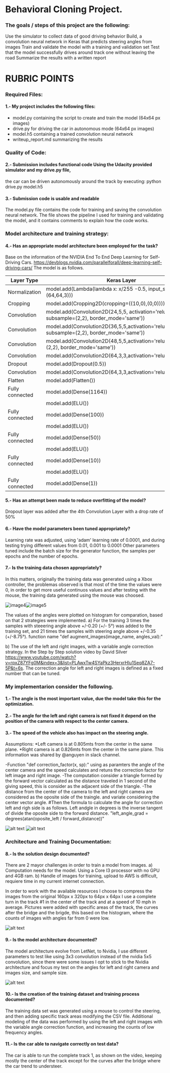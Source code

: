 # Behavioral Cloning Project.
### The goals / steps of this project are the following:

Use the simulator to collect data of good driving behavior
Build, a convolution neural network in Keras that predicts steering angles from images
Train and validate the model with a training and validation set
Test that the model successfully drives around track one without leaving the road
Summarize the results with a written report


[//]: # (Image References)

[image1]: ./images/3cams_1.jpg "Cameras"
[image2]: ./images/angulos_1.png "Angles"
[image3]: ./images/cams.png "Cameras view"
[image4]: ./images/hist_orig.jpg "Histogram Xbox controller"
[image5]: ./images/histograma_2.jpg "Histograma training data"
[image6]: ./images/nvidia1.png "Nvidia Architecture"

# RUBRIC POINTS
### Required Files:
#### 1.- My project includes the following files:
* model.py containing the script to create and train the model (64x64 px images)
* drive.py for driving the car in autonomous mode (64x64 px images)
* model.h5 containing a trained convolution neural network
* writeup_report.md summarizing the results

### Quality of Code:
#### 2.- Submission includes functional code Using the Udacity provided simulator and my drive.py file, 
the car can be driven autonomously around the track by executing:
python drive.py model.h5

#### 3.- Submission code is usable and readable
The model.py file contains the code for training and saving the convolution neural network. 
The file shows the pipeline I used for training and validating the model, and it contains comments 
to explain how the code works.

### Model architecture and training strategy:
#### 4.- Has an appropriate model architecture been employed for the task?
Base on the information of the NVIDIA End To End Deep Learning for Self-Driving Cars.
  https://devblogs.nvidia.com/parallelforall/deep-learning-self-driving-cars/
The model is as follows.

| Layer Type	      |     Keras Layer                                                                          |
| ----------------  | ---------------                                                                          |
| Normalization	    | model.add(Lambda(lambda x: x/255 -0.5, input_shape=(64,64,3)))                           |
| Cropping	        | model.add(Cropping2D(cropping=((10,0),(0,0))))                                           |
| Convolution	      | model.add(Convolution2D(24,5,5, activation='relu', subsample=(2,2), border_mode='same')) |
| Convolution	      | model.add(Convolution2D(36,5,5,activation='relu', subsample=(2,2), border_mode='same'))  |
| Convolution	      | model.add(Convolution2D(48,5,5,activation='relu',subsample=(2,2), border_mode='same'))   |
| Convolution	      | model.add(Convolution2D(64,3,3,activation='relu'))                                       |
| Dropout	          | model.add(Dropout(0.5))                                                                  |
| Convolution	      | model.add(Convolution2D(64,3,3,activation='relu'))                                       |
| Flatten	          | model.add(Flatten())                                                                     |
| Fully connected	  | model.add(Dense(1164))                                                                   |
|	                  | model.add(ELU())                                                                         |
| Fully connected	  | model.add(Dense(100))                                                                    |
|	                  | model.add(ELU())                                                                         |
| Fully connected	  | model.add(Dense(50))                                                                     |
|	                  | model.add(ELU())                                                                         |
| Fully connected	  | model.add(Dense(10))                                                                     |
|	                  | model.add(ELU())                                                                         |
| Fully connected	  | model.add(Dense(1))                                                                      |

#### 5.- Has an attempt been made to reduce overfitting of the model?
Dropout layer was added after the 4th Convolution Layer with a drop rate of 50%

#### 6.- Have the model parameters been tuned appropriately?
Learning rate was adjusted, using 'adam' learning rate of 0.0001, and during testing trying different values from 0.01, 0.001 to 0.0001 
Other parameters tuned include the batch size for the generator function, the samples per epochs and the number of epochs. 

#### 7.- Is the training data chosen appropriately?
In this matters, originally the training data was generated using a Xbox controller, the problemas observed is that most of the time the values were 0, in order to get more useful continuos values and after testing with the mouse, the training data generated using the mouse was choosed.

![image4]![image5]


The values of the angles were plotted on histogram for comparation, based on that 2 strategies were implemented.
a) For the training 3 times the samples with steeering angle above +/-0.20 (+/- 5°) was added to the training set, and 21 times the samples with steering angle above +/-0.35 (+/-8.75°).
function name "def augment_images(image_name, angles_val):"


b) The use of the left and right images, with a variable angle correction strategy.
In the Step by Step solution video by David Silver https://www.youtube.com/watch?v=rpxZ87YFg0M&index=3&list=PLAwxTw4SYaPkz3HerxrHlu1Seq8ZA7-5P&t=6s.
The correction angle for left and right images is defined as a fixed number that can be tuned.

### My implementarion consider the following.
#### 1.- The angle is the most important value, due the model take this for the optimization.
#### 2.- The angle for the left and right camera is not fixed it depend on the position of the camera with respect to the center camera.
#### 3.- The speed of the vehicle also has impact on the steering angle.
Assumptions:
*Left camera is at 0.805mts from the center in the same plane.
*Right camera is at 0.826mts from the center in the same plane.
This information was shared by @anguyen in slack channel.

-Function "def correction_factor(x, sp):"  using as paramters the angle of the center camera and the speed calculates and retuns  the correction factor for left image and right image.
-The computation consider a triangle formed by the forward vector calculated as the distance traveled in 1 second of the giving speed, this is consider as the adjacent side of the triangle.
-The distance from the center of the camera to the left and right camera are considered as the oposite side of the traingle. and variate considering the center vector angle.
#Then the formula to calculate the angle for correction left and righ side is as follows.
Left andgle in degrees is the inverse tangent of divide the oposite side to the forward distance.
"left_angle_grad = degrees(atan(oposite_left / forward_distance))"

![alt text][image3]
![alt text][image2]


### Architecture and Training Documentation:
#### 8.- Is the solution design documented?
There are 2 mayor challenges in order to train a model from images.
a) Computation needs for the model. Using a Core I3 processor with no GPU and 4GB ram.
b) Handle of images for training, upload to AWS is difficult, requiere time in my current internet connection.

In order to work with the available resources I choose to compress the images from the original 160px x 320px to 64px x 64px
I use a complete turn in the track #1 in the center of the track and at a speed of 10 mph in average.
Pictures were added with specific areas of the track, the curves after the bridge and the brigde, this based on the histogram, where the counts of images with angles far from 0 were low.

![alt text][image1]

#### 9.- Is the model architecture documented?
The model architecture evolve from LetNet, to Nvidia, I use different parameters to test like using 3x3 convolution instead of the nvidia 5x5 convolution, since there were some issues I opt to stick to the Nvidia architecture and focus my test on the angles for left and right camera and images size, and sample size.  


![alt text][image6]

#### 10.- Is the creation of the training dataset and training process documented?
The training data set was generated using a mouse to control the steering, and then adding specific track areas modifying the CSV file.
Additional modeling of the data was performed by using the left and right images with the variable angle correction function, and increasing the counts of low frequency angles.

#### 11.- Is the car able to navigate correctly on test data?
The car is able to run the complete track 1, as shown on the video, keeping mostly the center of the track except for the curves after the bridge where the car trend to understeer.
